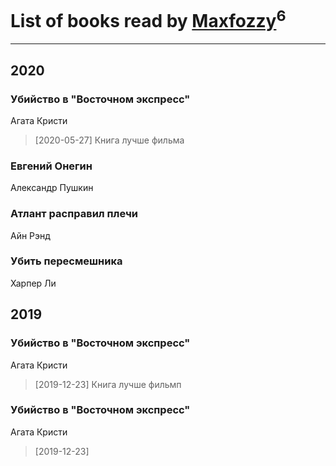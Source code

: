 # List of books read by [Maxfozzy](https://plus.google.com/u/0/107378796665154363606/)<sup>6</sup>
---

## 2020

### Убийство в "Восточном экспресс"
Агата Кристи
> [2020-05-27] Книга лучше фильма


### Евгений Онегин
Александр Пушкин


### Атлант расправил плечи
Айн Рэнд


### Убить пересмешника
Харпер Ли



## 2019

### Убийство в "Восточном экспресс"
Агата Кристи
> [2019-12-23] Книга лучше фильмп


### Убийство в "Восточном экспресс"
Агата Кристи
> [2019-12-23] 



